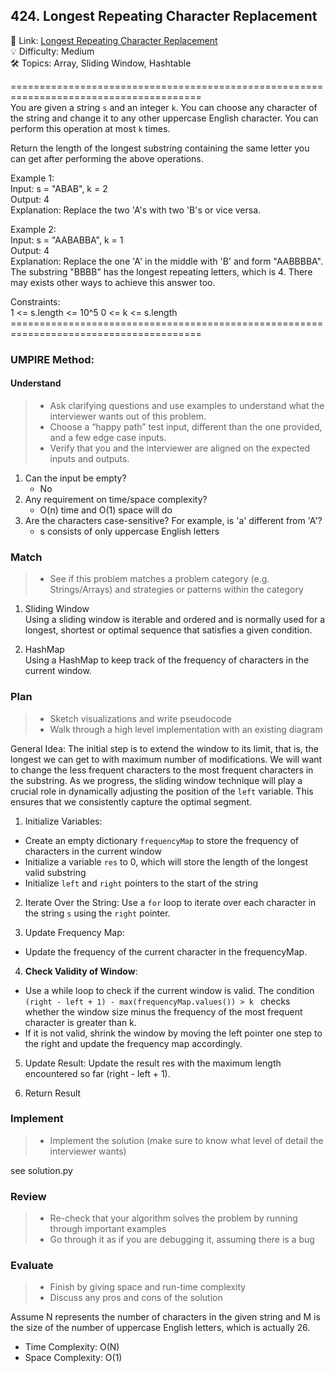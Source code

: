 ## 424. Longest Repeating Character Replacement
🔗  Link: [Longest Repeating Character Replacement](https://leetcode.com/problems/longest-repeating-character-replacement/description/)<br>
💡 Difficulty: Medium<br>
🛠️ Topics: Array, Sliding Window, Hashtable<br>

=======================================================================================<br>
You are given a string `s` and an integer `k`. You can choose any character of the string and change it to any other uppercase English character. You can perform this operation at most `k` times.<br>

Return the length of the longest substring containing the same letter you can get after performing the above operations.

Example 1:<br>
Input: s = "ABAB", k = 2<br>
Output: 4<br>
Explanation: Replace the two 'A's with two 'B's or vice versa.<br>

Example 2:<br>
Input: s = "AABABBA", k = 1<br>
Output: 4<br>
Explanation: Replace the one 'A' in the middle with 'B' and form "AABBBBA".
The substring "BBBB" has the longest repeating letters, which is 4.
There may exists other ways to achieve this answer too.<br>


Constraints:<br>
1 <= s.length <= 10^5
0 <= k <= s.length
=======================================================================================<br>
### UMPIRE Method:
#### Understand

> - Ask clarifying questions and use examples to understand what the interviewer wants out of this problem.
> - Choose a “happy path” test input, different than the one provided, and a few edge case inputs. 
> - Verify that you and the interviewer are aligned on the expected inputs and outputs.
1. Can the input be empty?
    - No
2. Any requirement on time/space complexity?
    - O(n) time and O(1) space will do
3. Are the characters case-sensitive? For example, is 'a' different from 'A'?
    - s consists of only uppercase English letters

### Match
> - See if this problem matches a problem category (e.g. Strings/Arrays) and strategies or patterns within the category


1. Sliding Window<br>
Using a sliding window is iterable and ordered and is normally used for a longest, shortest or optimal sequence that satisfies a given condition. 

2. HashMap<br>
Using a HashMap to keep track of the frequency of characters in the current window.


### Plan
> - Sketch visualizations and write pseudocode
> - Walk through a high level implementation with an existing diagram

General Idea: The initial step is to extend the window to its limit, that is, the longest we can get to with maximum number of modifications. We will want to change the less frequent characters to the most frequent characters in the substring. As we progress, the sliding window technique will play a crucial role in dynamically adjusting the position of the `left` variable. This ensures that we consistently capture the optimal segment.

1) Initialize Variables:
- Create an empty dictionary `frequencyMap` to store the frequency of characters in the current window
- Initialize a variable `res` to 0, which will store the length of the longest valid substring
- Initialize `left` and `right` pointers to the start of the string

2) Iterate Over the String:
Use a `for` loop to iterate over each character in the string `s` using the `right` pointer.

3) Update Frequency Map:
- Update the frequency of the current character in the frequencyMap.

4) **Check Validity of Window**:
- Use a while loop to check if the current window is valid. The condition `(right - left + 1) - max(frequencyMap.values()) > k ` checks whether the window size minus the frequency of the most frequent character is greater than k.
- If it is not valid, shrink the window by moving the left pointer one step to the right and update the frequency map accordingly.

5) Update Result:
Update the result res with the maximum length encountered so far (right - left + 1).

6) Return Result


### Implement
> - Implement the solution (make sure to know what level of detail the interviewer wants)

see solution.py

### Review
> - Re-check that your algorithm solves the problem by running through important examples
> - Go through it as if you are debugging it, assuming there is a bug
### Evaluate
> - Finish by giving space and run-time complexity
> - Discuss any pros and cons of the solution

Assume N represents the number of characters in the given string and M is the size of the number of uppercase English letters, which is actually 26.

- Time Complexity: O(N)
- Space Complexity: O(1)